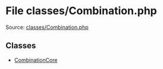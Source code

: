 File classes/Combination.php
=========

Source: [classes/Combination.php](https://github.com/PrestaShop/PrestaShop/blob/1.6.0.2/classes/Combination.php)


Classes
-------

* [CombinationCore](class.CombinationCore.md)

